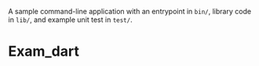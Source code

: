 A sample command-line application with an entrypoint in `bin/`, library code
in `lib/`, and example unit test in `test/`.
# Exam_dart
